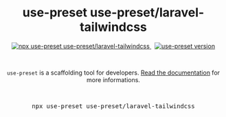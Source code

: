 <p align="center">
  <h1 align="center">use-preset use-preset/laravel-tailwindcss</h1>
  <p align="center">
    <a href="https://github.com/use-preset/use-preset/releases">
      <img alt="npx use-preset use-preset/laravel-tailwindcss" src="https://img.shields.io/badge/use--preset-preset-blue?style=flat-square">
    </a>
    &nbsp;
    <a href="https://www.npmjs.com/package/use-preset">
      <img alt="use-preset version" src="https://img.shields.io/npm/v/use-preset?color=32c854&style=flat-square&label=use-preset">
    </a>
  </p>
  <br />
  <p align="center">
    <code>use-preset</code> is a scaffolding tool for developers. <a href="https://docs.usepreset.dev/">Read the documentation</a> for more informations.
  </p>
  <br />
  <pre align="center">npx use-preset use-preset/laravel-tailwindcss</pre>
  &nbsp;
<p>
